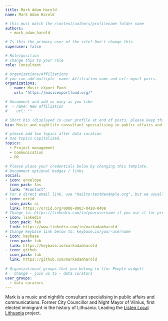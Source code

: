 ```yaml
---
title: Mark Adam Harold
name: Mark Adam Harold

# this must match the /content/authors/profilename folder name
authors:
  - mark_adam_harold

# Is this the primary user of the site? Don't change this.
superuser: false

# Role/position
# change this to your role
role: Consultant

# Organizations/Affiliations
# you can add multiple -name: Affiliation name and url: myurl pairs.
organizations:
  - name: Music eXport Fund
    url: "https://musicexportfund.org/"

# Uncomment and add as many as you like
#  - name: New affiliation
#    url: ""

# Short bio (displayed in user profile at end of posts, please keep this to 1-2 lines)
bio: Music and nightlife consultant specialising in public affairs and communications. Former City Councillor and Night Mayor of Vilnius, first elected immigrant in the history of Lithuania.

# please add two topics after data curation
# Use topics Capitalized.
topics:
  - Project management
  - Communication
  - PR 

# Please place your credentials below by changing this template.
# Uncomment optional badges / links
social:
- icon: envelope
  icon_pack: fas
  link: "#contact" 
# For a direct email link, use "mailto:test@example.org", but we usually use the contact form and not reveal your email to the open internet.
- icon: orcid
  icon_pack: ai
  link: https://orcid.org/0000-0003-0420-0408
# Change to: https://linkedin.com/in/yourusername if you use it for professional purposes.
- icon: linkedin
  icon_pack: fab
  link: https://www.linkedin.com/in/markadamharold
# Change keybase link below to: keybase.io/your-username 
- icon: keybase
  icon_pack: fab
  link: https://keybase.io/markadamharold
- icon: github
  icon_pack: fab
  link: https://github.com/markadamharold
  
# Organizational groups that you belong to (for People widget)
#   Change - join us to - data curators
user_groups: 
  - data curators
---
```


Mark is a music and nightlife consultant specialising in public affairs and communications. Former City Councillor and Night Mayor of Vilnius, first elected immigrant in the history of Lithuania. Leading the [Listen Local Lithuania](/project/listen-local) project. 